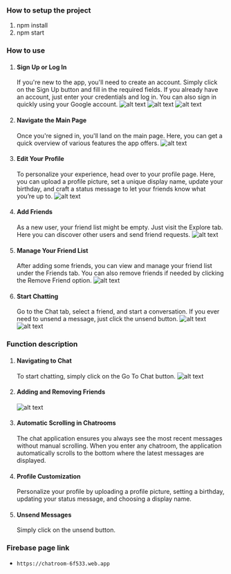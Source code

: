 ### How to setup the project

  1. npm install
  2. npm start

### How to use

1.  #### Sign Up or Log In
    If you're new to the app, you'll need to create an account. Simply click on the Sign Up button and fill in the required fields. If you already have an account, just enter your credentials and log in. You can also sign in quickly using your Google account.
    ![alt text](imgs/image.png)
    ![alt text](imgs/image-1.png)
    ![alt text](imgs/image-3.png)
2.  #### Navigate the Main Page
    Once you're signed in, you'll land on the main page. Here, you can get a quick overview of various features the app offers.
    ![alt text](imgs/image-5.png)
3.  #### Edit Your Profile
    To personalize your experience, head over to your profile page. Here, you can upload a profile picture, set a unique display name, update your birthday, and craft a status message to let your friends know what you’re up to.
    ![alt text](imgs/image-6.png)
4.  #### Add Friends
    As a new user, your friend list might be empty. Just visit the Explore tab. Here you can discover other users and send friend requests.
    ![alt text](imgs/image-7.png)
5.  #### Manage Your Friend List
    After adding some friends, you can view and manage your friend list under the Friends tab. You can also remove friends if needed by clicking the Remove Friend option.
    ![alt text](imgs/image-8.png)
6.  #### Start Chatting
    Go to the Chat tab, select a friend, and start a conversation. If you ever need to unsend a message, just click the unsend button.
    ![alt text](imgs/image-9.png)
    ![alt text](imgs/image-11.png)

### Function description

1. #### Navigating to Chat
   To start chatting, simply click on the Go To Chat button.
   ![alt text](imgs/image-12.png)
2. #### Adding and Removing Friends
   ![alt text](imgs/image-13.png)
3. #### Automatic Scrolling in Chatrooms
   The chat application ensures you always see the most recent messages without manual scrolling. When you enter any chatroom, the application automatically scrolls to the bottom where the latest messages are displayed.
4. #### Profile Customization
   Personalize your profile by uploading a profile picture, setting a birthday, updating your status message, and choosing a display name.
5. #### Unsend Messages
   Simply click on the unsend button.

### Firebase page link

- `https://chatroom-6f533.web.app`
